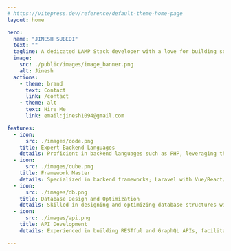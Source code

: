```yaml
---
# https://vitepress.dev/reference/default-theme-home-page
layout: home

hero:
  name: "JINESH SUBEDI"
  text: ""
  tagline: A dedicated LAMP Stack developer with a love for building solid web applications.
  image:
    src: ./public/images/image_banner.png
    alt: Jinesh
  actions:
    - theme: brand
      text: Contact
      link: /contact
    - theme: alt
      text: Hire Me
      link: email:jinesh1094@gmail.com

features:
  - icon:
      src: ./images/code.png
    title: Expert Backend Languages
    details: Proficient in backend languages such as PHP, leveraging their strengths to create efficient and scalable solutions.
  - icon: 
      src: ./images/cube.png
    title: Framework Master
    details: Specialized in backend frameworks; Laravel with Vue/React/Jquery. Applying best practices to streamline development processes.
  - icon:
      src: ./images/db.png
    title: Database Design and Optimization
    details: Skilled in designing and optimizing database structures with a focus on performance, data integrity, and security, using databases like MySQL, PostgreSQL, Oracle.
  - icon:
      src: ./images/api.png
    title: API Development
    details: Experienced in building RESTful and GraphQL APIs, facilitating seamless communication between front-end and back-end components.

---
```



